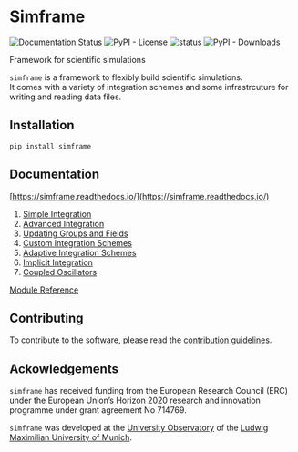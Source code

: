 # Simframe

[![Documentation Status](https://readthedocs.org/projects/simframe/badge/?version=latest)](https://simframe.readthedocs.io/en/latest/?badge=latest) 
![PyPI - License](https://img.shields.io/pypi/l/simframe) 
[![status](https://joss.theoj.org/papers/0ef61e034c57445e846b2ec383c920a6/status.svg)](https://joss.theoj.org/papers/0ef61e034c57445e846b2ec383c920a6) 
![PyPI - Downloads](https://img.shields.io/pypi/dm/simframe?label=PyPI%20downloads)

Framework for scientific simulations

`simframe` is a framework to flexibly build scientific simulations.  
It comes with a variety of integration schemes and some infrastrcuture for writing and reading data files.

## Installation

`pip install simframe`

## Documentation

[https://simframe.readthedocs.io/](https://simframe.readthedocs.io/)

1. [Simple Integration](https://simframe.readthedocs.io/en/latest/1_simple_integration.html)
2. [Advanced Integration](https://simframe.readthedocs.io/en/latest/2_advanced_integration.html)
3. [Updating Groups and Fields](https://simframe.readthedocs.io/en/latest/3_updating.html)
4. [Custom Integration Schemes](https://simframe.readthedocs.io/en/latest/4_custom_schemes.html)
5. [Adaptive Integration Schemes](https://simframe.readthedocs.io/en/latest/5_adaptive_schemes.html)
6. [Implicit Integration](https://simframe.readthedocs.io/en/latest/6_implicit_integration.html)
7. [Coupled Oscillators](https://simframe.readthedocs.io/en/latest/7_coupled_oscillators.html)

[Module Reference](https://simframe.readthedocs.io/en/latest/api.html)

## Contributing

To contribute to the software, please read the [contribution guidelines](https://github.com/stammler/simframe/blob/master/.github/CONTRIBUTING.md).

## Ackowledgements

`simframe` has received funding from the European Research Council (ERC) under the European Union’s Horizon 2020 research and innovation programme under grant agreement No 714769.

`simframe` was developed at the [University Observatory](https://www.usm.uni-muenchen.de/index_en.php) of the [Ludwig Maximilian University of Munich](https://www.en.uni-muenchen.de/index.html).
